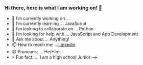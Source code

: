 ### Hi there, here is what I am working on! 👋



- 🔭 I’m currently working on ...
- 🌱 I’m currently learning ... JavaScript
- 👯 I’m looking to collaborate on ... Python
- 🤔 I’m looking for help with ... JavaScript and App Development
- 💬 Ask me about ... Anything!
- 📫 How to reach me: ...[Linkedin](www.linkedin.com/in/lucas-paschke-64b2a1222)
- 😄 Pronouns: ... He/Him
- ⚡ Fun fact: ... I am a high school Junior
-->
